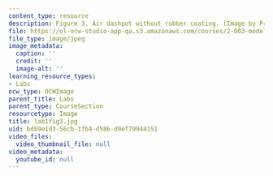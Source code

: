 ```yaml
---
content_type: resource
description: Figure 3. Air dashpot without rubber coating. (Image by Prof. Trumper.)
file: https://ol-ocw-studio-app-qa.s3.amazonaws.com/courses/2-003-modeling-dynamics-and-control-i-spring-2005/bdb9e1d356cb1fb4d586d9ef79944151_lab1fig3.jpg
file_type: image/jpeg
image_metadata:
  caption: ''
  credit: ''
  image-alt: ''
learning_resource_types:
- Labs
ocw_type: OCWImage
parent_title: Labs
parent_type: CourseSection
resourcetype: Image
title: lab1fig3.jpg
uid: bdb9e1d3-56cb-1fb4-d586-d9ef79944151
video_files:
  video_thumbnail_file: null
video_metadata:
  youtube_id: null
---
```

